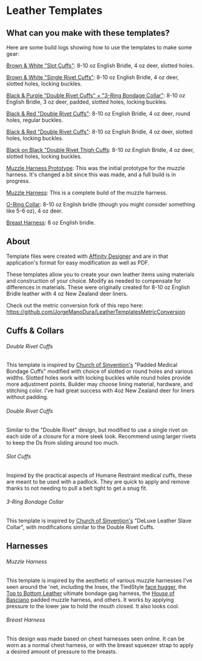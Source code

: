 # Leather Templates
## What can you make with these templates?

Here are some build logs showing how to use the templates to make some gear:

[Brown & White "Slot Cuffs"](https://imgur.com/a/7vZOZBT): 8-10 oz English Bridle, 4 oz deer, slotted holes.

[Brown & White "Single Rivet Cuffs"](https://imgur.com/a/bi33mpl): 8-10 oz English Bridle, 4 oz deer, slotted holes, locking buckles.

[Black & Purple "Double Rivet Cuffs" + "3-Ring Bondage Collar"](https://imgur.com/a/9kPTv): 8-10 oz English Bridle, 3 oz deer, padded, slotted holes, locking buckles.

[Black & Red "Double Rivet Cuffs"](https://imgur.com/a/EMgpw): 8-10 oz English Bridle, 4 oz deer, round holes, regular buckles.

[Black & Red "Double Rivet Cuffs"](https://imgur.com/a/nU4Y8Vs): 8-10 oz English Bridle, 4 oz deer, slotted holes, locking buckles.

[Black on Black "Double Rivet Thigh Cuffs](https://imgur.com/a/mK96qS7): 8-10 oz English Bridle, 4 oz deer, slotted holes, locking buckles.

[Muzzle Harness Prototype](https://imgur.com/a/epwkF): This was the initial prototype for the muzzle harness. It's changed a bit since this was made, and a full build is in progress.

[Muzzle Harness](https://imgur.com/a/etM2HZE): This is a complete build of the muzzle harness.

[O-Ring Collar](https://imgur.com/a/JBK5dY9): 8-10 oz English bridle (though you might consider something like 5-6 oz), 4 oz deer.

[Breast Harness](https://imgur.com/a/0PYNP7h): 8 oz English bridle.

## About
Template files were created with [Affinity Designer](https://affinity.serif.com/en-us/designer/) and are in that application's format for easy modification as well as PDF.

These templates allow you to create your own leather items using materials and construction of your choice. Modify as needed to compensate for differences in materials. These were originally created for 8-10 oz English Bridle leather with 4 oz New Zealand deer liners.

Check out the metric conversion fork of this repo here: https://github.com/JorgeManoDura/LeatherTemplatesMetricConversion

## Cuffs & Collars

###### Double Rivet Cuffs
This template is inspired by [Church of Sinvention's](https://www.churchofsinvention.com/) "Padded Medical Bondage Cuffs" modified with choice of slotted or round holes and various widths. Slotted holes work with locking buckles while round holes provide more adjustment points. Builder may choose lining material, hardware, and stitching color. I've had great success with 4oz New Zealand deer for liners without padding.

###### Double Rivet Cuffs
Similar to the "Double Rivet" design, but modified to use a single rivet on each side of a closure for a more sleek look. Recommend using larger rivets to keep the Ds from sliding around too much.

###### Slot Cuffs
Inspired by the practical aspects of Humane Restraint medical cuffs, these are meant to be used with a padlock. They are quick to apply and remove thanks to not needing to pull a belt tight to get a snug fit.

###### 3-Ring Bondage Collar
This template is inspired by [Church of Sinvention's](https://www.churchofsinvention.com/) "DeLuxe Leather Slave Collar", with modifications similar to the Double Rivet Cuffs.

## Harnesses

###### Muzzle Harness

This template is inspired by the aesthetic of various muzzle harnesses I've seen around the 'net, including the Insex, the TiedStyle [face hugger](https://www.deviantart.com/tiedstyle/art/FaceHugger-771251797), the [Top to Bottom Leather](https://www.top-to-bottom-leathers.co.uk/Bondage-Equipment/Bondage-Gags/Ultimate-Bondage-Gag-Harness.htm) ultimate bondage gag harness, the [House of Basciano](https://www.etsy.com/shop/HouseofBasciano) padded muzzle harness, and others. It works by applying pressure to the lower jaw to hold the mouth closed. It also looks cool.

###### Breast Harness

This design was made based on chest harnesses seen online. It can be worn as a normal chest harness, or with the breast squeezer strap to apply a desired amount of pressure to the breasts.
